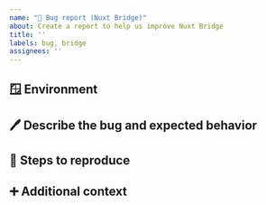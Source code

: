 ```yaml
---
name: "🐞 Bug report (Nuxt Bridge)"
about: Create a report to help us improve Nuxt Bridge
title: ''
labels: bug, bridge
assignees: ''
---
```


<!--
Please carefully read the contribution docs before creating a bug report
 👉 https://v3.nuxtjs.org/community/reporting-bugs

Please use the code sandbox template below to create a minimal reproduction
 👉 https://codesandbox.io/s/github/nuxt/starter/tree/bridge-sandbox

If you're unsure about the issue, please open a GitHub discussion first
 👉 https://github.com/nuxt/framework/discussions
-->

##  🪟 Environment

<!-- You can use `npx nuxi info` to fill this section -->

## 🖊️ Describe the bug and expected behavior

<!-- A clear and concise description of what the bug is. -->

## 📝 Steps to reproduce

<!--
Steps to reproduce the behavior:
1. Go to '...'
2. Click on '....'
3. Scroll down to '....'
4. See error
-->

## ➕ Additional context

<!-- If applicable, add any other context about the problem here. -->
<!-- If applicable, add screenshots to help explain your problem. -->
